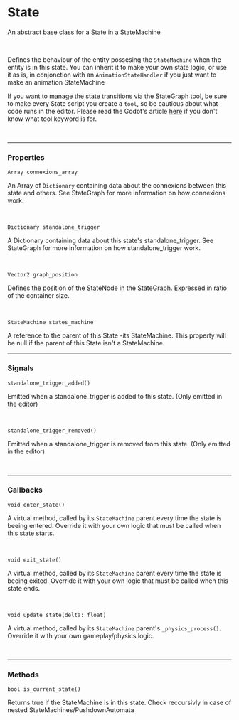 # State

An abstract base class for a State in a StateMachine

<br>

Defines the behaviour of the entity possesing the `StateMachine` when the entity is in this state.
You can inherit it to make your own state logic, or use it as is, in conjonction with an `AnimationStateHandler` if you just want to make an animation StateMachine

If you want to manage the state transitions via the StateGraph tool, be sure to make every State script you create a `tool`, so be cautious about what code runs in the editor.
Please read the Godot's article [here](https://docs.godotengine.org/en/stable/tutorials/plugins/running_code_in_the_editor.html) if you don't know what tool keyword is for.

<br>

---

### Properties

`Array connexions_array`

An Array of `Dictionary` containing data about the connexions between this state and others.
See StateGraph for more information on how connexions work.

<br>

`Dictionary standalone_trigger`

A Dictionary containing data about this state's standalone_trigger.
See StateGraph for more information on how standalone_trigger work.

<br>

`Vector2 graph_position`

Defines the position of the StateNode in the StateGraph. Expressed in ratio of the container size.

<br>

`StateMachine states_machine`

A reference to the parent of this State -its StateMachine.
This property will be null if the parent of this State isn't a StateMachine.

---

### Signals

`standalone_trigger_added()`

Emitted when a standalone_trigger is added to this state. (Only emitted in the editor)
 

<br>

`standalone_trigger_removed()`

Emitted when a standalone_trigger is removed from this state. (Only emitted in the editor)

<br>

---

### Callbacks


`void enter_state()`

A virtual method, called by its `StateMachine` parent every time the state is beeing entered.
Override it with your own logic that must be called when this state starts.

<br>

`void exit_state()`

A virtual method, called by its `StateMachine` parent every time the state is beeing exited.
Override it with your own logic that must be called when this state ends.

<br>

`void update_state(delta: float)`

A virtual method, called by its `StateMachine` parent's `_physics_process()`.
Override it with your own gameplay/physics logic.

<br>

---

### Methods

`bool is_current_state()`

Returns true if the StateMachine is in this state. Check reccursivly in case of nested StateMachines/PushdownAutomata


